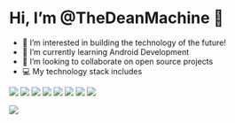  # Hi, I’m @TheDeanMachine  👋 
- 👀 I’m interested in building the technology of the future! 
- 🌱 I’m currently learning Android Development 
- 💞️ I’m looking to collaborate on open source projects 
- :computer: My technology stack includes <br/>

<img src="https://img.shields.io/badge/Java-ED8B00?style=for-the-badge&logo=java&logoColor=white" /> <img src= "https://img.shields.io/badge/SQLite-07405E?style=for-the-badge&logo=sqlite&logoColor=white" /> <img src = "https://img.shields.io/badge/PostgreSQL-316192?style=for-the-badge&logo=postgresql&logoColor=white" /> <img src = "https://img.shields.io/badge/Python-FFD43B?style=for-the-badge&logo=python&logoColor=darkgreen" /> <img src = "https://img.shields.io/badge/HTML5-E34F26?style=for-the-badge&logo=html5&logoColor=white"/> <img src ="https://img.shields.io/badge/CSS3-1572B6?style=for-the-badge&logo=css3&logoColor=whit" /> <img src = "https://img.shields.io/badge/JavaScript-F7DF1E?style=for-the-badge&logo=javascript&logoColor=black" /> <img src = "https://img.shields.io/badge/C%2B%2B-00599C?style=for-the-badge&logo=c%2B%2B&logoColor=white"  />



<!---
TheDeanMachine/TheDeanMachine is a ✨ special ✨ repository because its `README.md` (this file) appears on your GitHub profile.
You can click the Preview link to take a look at your changes.
--->



<img src=" https://github-profile-summary-cards.vercel.app/api/cards/profile-details?username={TheDeanMachine}&theme=vue " />


